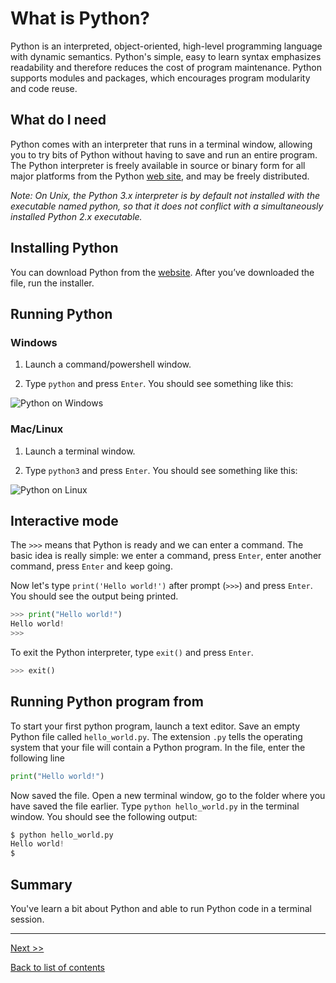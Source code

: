 # What is Python?

Python is an interpreted, object-oriented, high-level programming language with dynamic semantics. Python's simple, easy to learn syntax emphasizes readability and therefore reduces the cost of program maintenance. Python supports modules and packages, which encourages program modularity and code reuse.


## What do I need

Python comes with an interpreter that runs in a terminal window, allowing you to try bits of Python without having to save and run an entire program. The Python interpreter is freely available in source or binary form for all major platforms from the Python [web site](https://www.python.org/), and may be freely distributed. 

*Note: On Unix, the Python 3.x interpreter is by default not installed with the executable named python, so that it does not conflict with a simultaneously installed Python 2.x executable.*


## Installing Python
You can download Python from the [website](https://www.python.org/downloads/). After you’ve downloaded the file, run the installer.


## Running Python

### Windows
1. Launch a command/powershell window.

2. Type `python` and press `Enter`. You should see something like this:

![Python on Windows]()


### Mac/Linux
1. Launch a terminal window. 

2. Type `python3` and press `Enter`. You should see something like this:

![Python on Linux](https://github.com/colinat/Python/blob/main/media/python_terminal.png)


## Interactive mode
The `>>>` means that Python is ready and we can enter a command. The basic idea is really simple: we enter a command, press `Enter`, enter another command, press `Enter` and keep going.

Now let's type `print('Hello world!')` after prompt (`>>>`) and press `Enter`. You should see the output being printed.

```python
>>> print("Hello world!")
Hello world!
>>> 
```

To exit the Python interpreter, type `exit()` and press `Enter`. 

```python
>>> exit()
```


## Running Python program from

To start your first python program, launch a text editor. Save an empty Python file called `hello_world.py`. The extension `.py` tells the operating system that your file will contain a Python program. In the file, enter the following line

```python
print("Hello world!")
```

Now saved the file. Open a new terminal window, go to the folder where you have saved the file earlier. 
Type `python hello_world.py` in the terminal window. You should see the following output:

```python
$ python hello_world.py 
Hello world!
$
```



## Summary

You've learn a bit about Python and able to run Python code in a terminal session. 

---

[Next >>](https://github.com/colinat/Python/blob/main/basics/ides-and-code-editors.md)

[Back to list of contents](https://github.com/colinat/Python)



